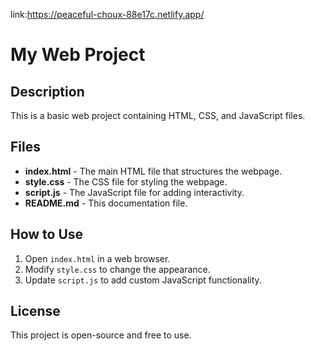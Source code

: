 link:https://peaceful-choux-88e17c.netlify.app/

# My Web Project

## Description
This is a basic web project containing HTML, CSS, and JavaScript files.

## Files
- **index.html** - The main HTML file that structures the webpage.
- **style.css** - The CSS file for styling the webpage.
- **script.js** - The JavaScript file for adding interactivity.
- **README.md** - This documentation file.

## How to Use
1. Open `index.html` in a web browser.
2. Modify `style.css` to change the appearance.
3. Update `script.js` to add custom JavaScript functionality.

## License
This project is open-source and free to use.
